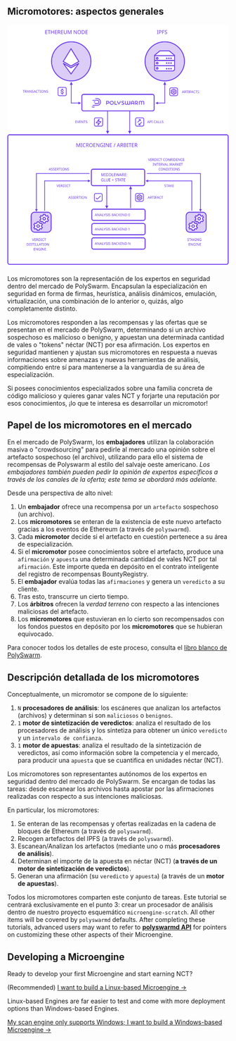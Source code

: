 ## Micromotores: aspectos generales

![Arquitectura de los micromotores](/public-src/images/microengine-architecture.svg)

Los micromotores son la representación de los expertos en seguridad dentro del mercado de PolySwarm. Encapsulan la especialización en seguridad en forma de firmas, heurística, análisis dinámicos, emulación, virtualización, una combinación de lo anterior o, quizás, algo completamente distinto.

Los micromotores responden a las recompensas y las ofertas que se presentan en el mercado de PolySwarm, determinando si un archivo sospechoso es malicioso o benigno, y apuestan una determinada cantidad de vales o "tokens" néctar (NCT) por esa afirmación. Los expertos en seguridad mantienen y ajustan sus micromotores en respuesta a nuevas informaciones sobre amenazas y nuevas herramientas de análisis, compitiendo entre sí para mantenerse a la vanguardia de su área de especialización.

Si posees conocimientos especializados sobre una familia concreta de código malicioso y quieres ganar vales NCT y forjarte una reputación por esos conocimientos, ¡lo que te interesa es desarrollar un micromotor!

## Papel de los micromotores en el mercado

En el mercado de PolySwarm, los **embajadores** utilizan la colaboración masiva o "crowdsourcing" para pedirle al mercado una opinión sobre el artefacto sospechoso (el archivo), utilizando para ello el sistema de recompensas de Polyswarm al estilo del salvaje oeste americano. *Los embajadores también pueden pedir la opinión de expertos específicos a través de los canales de la oferta; este tema se abordará más adelante.*

Desde una perspectiva de alto nivel:

1. Un **embajador** ofrece una recompensa por un `artefacto` sospechoso (un archivo).
2. Los **micromotores** se enteran de la existencia de este nuevo artefacto gracias a los eventos de Ethereum (a través de `polyswarmd`).
3. Cada **micromotor** decide si el artefacto en cuestión pertenece a su área de especialización.
4. Si el **micromotor** posee conocimientos sobre el artefacto, produce una `afirmación` y `apuesta` una determinada cantidad de vales NCT por tal `afirmación`. Este importe queda en depósito en el contrato inteligente del registro de recompensas BountyRegistry.
5. El **embajador** evalúa todas las `afirmaciones` y genera un `veredicto` a su cliente.
6. Tras esto, transcurre un cierto tiempo.
7. Los **árbitros** ofrecen la *verdad terreno* con respecto a las intenciones maliciosas del artefacto.
8. Los **micromotores** que estuvieran en lo cierto son recompensados con los fondos puestos en depósito por los **micromotores** que se hubieran equivocado.

Para conocer todos los detalles de este proceso, consulta el [libro blanco de PolySwarm](https://polyswarm.io/polyswarm-whitepaper.pdf).

## Descripción detallada de los micromotores

Conceptualmente, un micromotor se compone de lo siguiente:

1. `N` **procesadores de análisis**: los escáneres que analizan los artefactos (archivos) y determinan si son `maliciosos` o `benignos`.
2. `1` **motor de sintetización de veredictos**: analiza el resultado de los procesadores de análisis y los sintetiza para obtener un único `veredicto` y un `intervalo de confianza`.
3. `1` **motor de apuestas**: analiza el resultado de la sintetización de veredictos, así como información sobre la competencia y el mercado, para producir una `apuesta` que se cuantifica en unidades néctar (NCT).

Los micromotores son representantes autónomos de los expertos en seguridad dentro del mercado de PolySwarm. Se encargan de todas las tareas: desde escanear los archivos hasta apostar por las afirmaciones realizadas con respecto a sus intenciones maliciosas.

En particular, los micromotores:

1. Se enteran de las recompensas y ofertas realizadas en la cadena de bloques de Ethereum (a través de `polyswarmd`).
2. Recogen artefactos del IPFS (a través de `polyswarmd`).
3. Escanean/Analizan los artefactos (mediante uno o más **procesadores de análisis**).
4. Determinan el importe de la apuesta en néctar (NCT) (**a través de un motor de sintetización de veredictos**).
5. Generan una afirmación (su `veredicto` y `apuesta`) (a través de un **motor de apuestas**).

Todos los micromotores comparten este conjunto de tareas. Este tutorial se centrará exclusivamente en el punto 3: crear un procesador de análisis dentro de nuestro proyecto esquemático `microengine-scratch`. All other items will be covered by `polyswarmd` defaults. After completing these tutorials, advanced users may want to refer to [**polyswarmd API**](/polyswarmd-api/) for pointers on customizing these other aspects of their Microengine.

## Developing a Microengine

Ready to develop your first Microengine and start earning NCT?

(Recommended) [I want to build a Linux-based Microengine →](/development-environment-linux/)

Linux-based Engines are far easier to test and come with more deployment options than Windows-based Engines.

[My scan engine only supports Windows; I want to build a Windows-based Microengine →](/development-environment-windows/)
